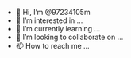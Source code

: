 - 👋 Hi, I’m @97234105m
- 👀 I’m interested in ...
- 🌱 I’m currently learning ...
- 💞️ I’m looking to collaborate on ...
- 📫 How to reach me ...

<!---
97234105m/97234105m is a ✨ special ✨ repository because its `README.md` (this file) appears on your GitHub profile.
You can click the Preview link to take a look at your changes.
--->
